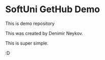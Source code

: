 # SoftUni GetHub Demo

This is demo repository

This was created by Denimir Neykov.

This is super simple.

:D